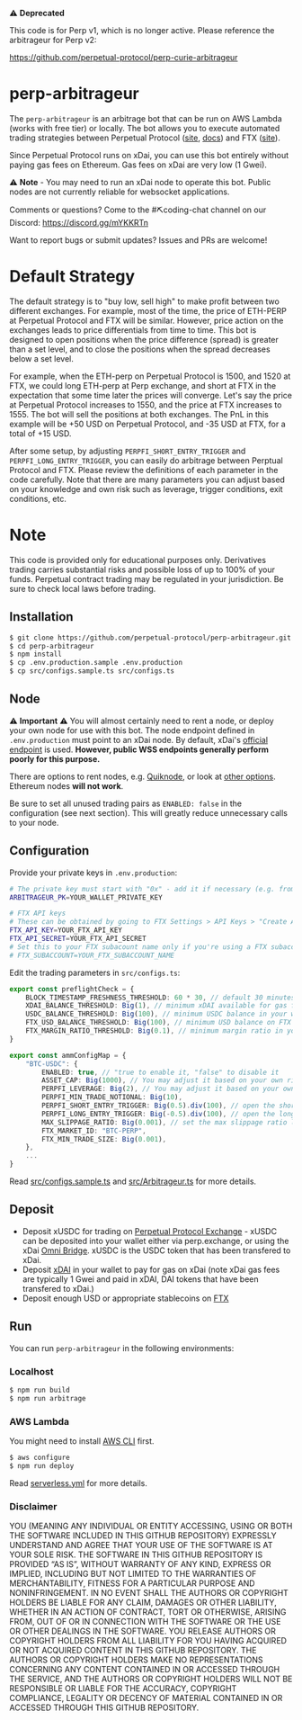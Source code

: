 
⚠️ **Deprecated**

This code is for Perp v1, which is no longer active. Please reference the arbitrageur for Perp v2:

<https://github.com/perpetual-protocol/perp-curie-arbitrageur>

# perp-arbitrageur

The `perp-arbitrageur` is an arbitrage bot that can be run on AWS Lambda (works with free tier) or locally. The bot allows you to execute automated trading strategies between Perpetual Protocol ([site](https://perp.fi/), [docs](https://docs.perp.fi/)) and FTX ([site](https://ftx.com/)).

Since Perpetual Protocol runs on xDai, you can use this bot entirely without paying gas fees on Ethereum. Gas fees on xDai are very low (1 Gwei).

⚠️ **Note** - You may need to run an xDai node to operate this bot. Public nodes are not currently reliable for websocket applications.

Comments or questions? Come to the #⛏coding-chat channel on our Discord: https://discord.gg/mYKKRTn

Want to report bugs or submit updates? Issues and PRs are welcome!

# Default Strategy
The default strategy is to "buy low, sell high" to make profit between two different exchanges. For example, most of the time, the price of ETH-PERP at Perpetual Protocol and FTX will be similar. However, price action on the exchanges leads to price differentials from time to time. This bot is designed to open positions when the price difference (spread) is greater than a set level, and to close the positions when the spread decreases below a set level. 

For example, when the ETH-perp on Perpetual Protocol is 1500, and 1520 at FTX, we could long ETH-perp at Perp exchange, and short at FTX in the expectation that some time later the prices will converge. Let's say the price at Perpetual Protocol increases to 1550, and the price at FTX increases to 1555. The bot will sell the positions at both exchanges. The PnL in this example will be +50 USD on Perpetual Protocol, and -35 USD at FTX, for a total of +15 USD. 

After some setup, by adjusting `PERPFI_SHORT_ENTRY_TRIGGER` and `PERPFI_LONG_ENTRY_TRIGGER`, you can easily do arbitrage between Perptual Protocol and FTX. Please review the definitions of each parameter in the code carefully. Note that there are many parameters you can adjust based on your knowledge and own risk such as leverage, trigger conditions, exit conditions, etc. 
# Note
This code is provided only for educational purposes only. Derivatives trading carries substantial risks and possible loss of up to 100% of your funds. Perpetual contract trading may be regulated in your jurisdiction. Be sure to check local laws before trading.


## Installation

```bash
$ git clone https://github.com/perpetual-protocol/perp-arbitrageur.git
$ cd perp-arbitrageur
$ npm install
$ cp .env.production.sample .env.production
$ cp src/configs.sample.ts src/configs.ts
```
## Node
⚠️ **Important** ⚠️ You will almost certainly need to rent a node, or deploy your own node for use with this bot. The node endpoint defined in `.env.production` must point to an xDai node. By default, xDai's [official endpoint](https://www.xdaichain.com/for-developers/developer-resources#json-rpc-endpoints) is used. **However, public WSS endpoints generally perform poorly for this purpose.** 

There are options to rent nodes, e.g. [Quiknode](https://www.quiknode.io/), or look at [other options](https://www.xdaichain.com/for-developers/developer-resources#json-rpc-endpoints). Ethereum nodes **will not work**.

Be sure to set all unused trading pairs as `ENABLED: false` in the configuration (see next section). This will greatly reduce unnecessary calls to your node.

## Configuration

Provide your private keys in `.env.production`:

```bash
# The private key must start with "0x" - add it if necessary (e.g. from private key exported from Metamask)
ARBITRAGEUR_PK=YOUR_WALLET_PRIVATE_KEY

# FTX API keys
# These can be obtained by going to FTX Settings > API Keys > "Create API key for bot"
FTX_API_KEY=YOUR_FTX_API_KEY
FTX_API_SECRET=YOUR_FTX_API_SECRET
# Set this to your FTX subacount name only if you're using a FTX subaccount
# FTX_SUBACCOUNT=YOUR_FTX_SUBACCOUNT_NAME
```

Edit the trading parameters in `src/configs.ts`:

```ts
export const preflightCheck = {
    BLOCK_TIMESTAMP_FRESHNESS_THRESHOLD: 60 * 30, // default 30 minutes; this is a safety check. Occasionally, xDai's official WebSocket endpoint may return out-dated block data
    XDAI_BALANCE_THRESHOLD: Big(1), // minimum xDAI available for gas fees; gas on xDai is paid in xDAI. See ‘Deposit’ section below.
    USDC_BALANCE_THRESHOLD: Big(100), // minimum USDC balance in your wallet
    FTX_USD_BALANCE_THRESHOLD: Big(100), // minimum USD balance on FTX
    FTX_MARGIN_RATIO_THRESHOLD: Big(0.1), // minimum margin ratio in your FTX margin trading
}

export const ammConfigMap = {
    "BTC-USDC": {
        ENABLED: true, // "true to enable it, "false" to disable it
        ASSET_CAP: Big(1000), // You may adjust it based on your own risk.
        PERPFI_LEVERAGE: Big(2), // You may adjust it based on your own risk.
        PERPFI_MIN_TRADE_NOTIONAL: Big(10), 
        PERPFI_SHORT_ENTRY_TRIGGER: Big(0.5).div(100), // open the short position at Perp exchange when the spread is >= 0.5 % 
        PERPFI_LONG_ENTRY_TRIGGER: Big(-0.5).div(100), // open the long position at Perp exchange when the spread is =< -0.5%
        MAX_SLIPPAGE_RATIO: Big(0.001), // set the max slippage ratio limit to avoid large slippage 
        FTX_MARKET_ID: "BTC-PERP",
        FTX_MIN_TRADE_SIZE: Big(0.001), 
    },
    ...
}
```

Read [src/configs.sample.ts](https://github.com/perpetual-protocol/perp-arbitrageur/blob/main/src/configs.sample.ts) and [src/Arbitrageur.ts](https://github.com/perpetual-protocol/perp-arbitrageur/blob/main/src/Arbitrageur.ts) for more details.

## Deposit

- Deposit xUSDC for trading on [Perpetual Protocol Exchange](https://perp.exchange/) - xUSDC can be deposited into your wallet either via perp.exchange, or using the xDai [Omni Bridge](https://omni.xdaichain.com/). xUSDC is the USDC token that has been transfered to xDai.
- Deposit [xDAI](https://www.xdaichain.com/for-users/get-xdai-tokens) in your wallet to pay for gas on xDai (note xDai gas fees are typically 1 Gwei and paid in xDAI, DAI tokens that have been transfered to xDai.)
- Deposit enough USD or appropriate stablecoins on [FTX](https://ftx.com/)

## Run

You can run `perp-arbitrageur` in the following environments:

### Localhost

```bash
$ npm run build
$ npm run arbitrage
```

### AWS Lambda

You might need to install [AWS CLI](https://aws.amazon.com/cli/) first.

```bash
$ aws configure
$ npm run deploy
```

Read [serverless.yml](https://github.com/perpetual-protocol/perp-arbitrageur/blob/main/serverless.yml) for more details.

### Disclaimer

YOU (MEANING ANY INDIVIDUAL OR ENTITY ACCESSING, USING OR BOTH THE SOFTWARE INCLUDED IN THIS GITHUB REPOSITORY) EXPRESSLY UNDERSTAND AND AGREE THAT YOUR USE OF THE SOFTWARE IS AT YOUR SOLE RISK. THE SOFTWARE IN THIS GITHUB REPOSITORY IS PROVIDED “AS IS”, WITHOUT WARRANTY OF ANY KIND, EXPRESS OR IMPLIED, INCLUDING BUT NOT LIMITED TO THE WARRANTIES OF MERCHANTABILITY, FITNESS FOR A PARTICULAR PURPOSE AND NONINFRINGEMENT. IN NO EVENT SHALL THE AUTHORS OR COPYRIGHT HOLDERS BE LIABLE FOR ANY CLAIM, DAMAGES OR OTHER LIABILITY, WHETHER IN AN ACTION OF CONTRACT, TORT OR OTHERWISE, ARISING FROM, OUT OF OR IN CONNECTION WITH THE SOFTWARE OR THE USE OR OTHER DEALINGS IN THE SOFTWARE. YOU RELEASE AUTHORS OR COPYRIGHT HOLDERS FROM ALL LIABILITY FOR YOU HAVING ACQUIRED OR NOT ACQUIRED CONTENT IN THIS GITHUB REPOSITORY. THE AUTHORS OR COPYRIGHT HOLDERS MAKE NO REPRESENTATIONS CONCERNING ANY CONTENT CONTAINED IN OR ACCESSED THROUGH THE SERVICE, AND THE AUTHORS OR COPYRIGHT HOLDERS WILL NOT BE RESPONSIBLE OR LIABLE FOR THE ACCURACY, COPYRIGHT COMPLIANCE, LEGALITY OR DECENCY OF MATERIAL CONTAINED IN OR ACCESSED THROUGH THIS GITHUB REPOSITORY.
